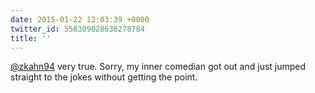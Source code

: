 ```yaml
---
date: 2015-01-22 12:03:39 +0000
twitter_id: 558309028636278784
title: ''
---
```


<!-- Tweet at https://twitter.com/statuses/558307451096023040 is either deleted or protected. -->

[@zkahn94](https://twitter.com/zkahn94) very true. Sorry, my inner comedian got out and just jumped straight to the jokes without getting the point.
